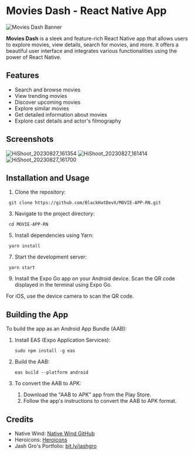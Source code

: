 # Movies Dash - React Native App

![Movies Dash Banner](https://github.com/BlackHatDevX/MOVIE-APP-RN/assets/91268029/1af8e7dd-bfa0-42dc-9da9-7fa0b8eea6d6)


**Movies Dash** is a sleek and feature-rich React Native app that allows users to explore movies, view details, search for movies, and more. It offers a beautiful user interface and integrates various functionalities using the power of React Native.

## Features

- Search and browse movies
- View trending movies
- Discover upcoming movies
- Explore similar movies
- Get detailed information about movies
- Explore cast details and actor's filmography

## Screenshots

![HiShoot_20230827_161354](https://github.com/BlackHatDevX/MOVIE-APP-RN/assets/91268029/79a28861-0c12-42f6-a439-e8890024ef90)
![HiShoot_20230827_161414](https://github.com/BlackHatDevX/MOVIE-APP-RN/assets/91268029/27150ea0-6ce4-42a2-b6f0-8fa1793f502b)
![HiShoot_20230827_161700](https://github.com/BlackHatDevX/MOVIE-APP-RN/assets/91268029/8f3b997d-5079-4d27-85b5-0ea7e27d1a35)


## Installation and Usage

1. Clone the repository:
  ```
   git clone https://github.com/BlackHatDevX/MOVIE-APP-RN.git
   ```
3. Navigate to the project directory:
  ```
   cd MOVIE-APP-RN
```
5. Install dependencies using Yarn:
  ```
   yarn install
```
7. Start the development server:
  ```
   yarn start
```
9. Install the Expo Go app on your Android device. Scan the QR code displayed in the terminal using Expo Go.
   
For iOS, use the device camera to scan the QR code.

## Building the App

To build the app as an Android App Bundle (AAB):

1. Install EAS (Expo Application Services):
   ```
   sudo npm install -g eas
   ```

3. Build the AAB:
   ```
   eas build --platform android
   ```

5. To convert the AAB to APK:
    1. Download the "AAB to APK" app from the Play Store.
    2. Follow the app's instructions to convert the AAB to APK format.

## Credits

- Native Wind: [Native Wind GitHub](https://github.com/native-wind/native-wind)
- Heroicons: [Heroicons](https://heroicons.com/)
- Jash Gro's Portfolio: [bit.ly/jashgro](https://bit.ly/jashgro)
